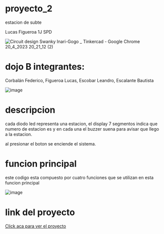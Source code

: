 # proyecto_2
estacion de subte 

Lucas Figueroa 1J SPD 

![Circuit design Swanky Inari-Gogo _ Tinkercad - Google Chrome 20_4_2023 20_21_12 (2)](https://github.com/bautista-escalante/proyecto_2/assets/123372673/8f919336-8052-4280-936c-923b4aac6ce3)
# dojo B integrantes:

Corbalán Federico, Figueroa Lucas, Escobar Leandro, Escalante Bautista

![image](https://github.com/lucas22-f/proyecto_2/assets/71677198/71e97df8-41f5-4114-b7bd-3ca6ce78f8c6)

# descripcion

cada diodo led representa una estacion, el display 7 segmentos indica que numero de estacion es y en cada una el buzzer suena para avisar que llego a la estacion.

al presionar el boton se enciende el sistema.


# funcion principal
este codigo esta compuesto por cuatro funciones que se utilizan en esta funcion principal 

![image](https://github.com/lucas22-f/proyecto_2/assets/71677198/3105de6b-5a49-4064-946f-4b381297d3e9)

# link del proyecto  

[Click aca para ver el proyecto](https://www.tinkercad.com/things/dawQ7Lhpcbg-copy-of-tp-1-version-subtes/editel?sharecode=bIy1yy9PkgWYRZ2TlI1SAwKxIDc-Mi9oH6UMRcZ15e0)
